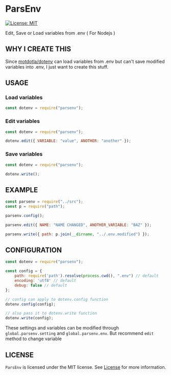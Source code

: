 # ParsEnv

[![License: MIT](https://img.shields.io/badge/License-MIT-green.svg)](LICENSE)

Edit, Save or Load variables from .env ( For Nodejs )

## WHY I CREATE THIS

Since [motdotla/dotenv](https://github.com/motdotla/dotenv) can load variables from .env but can't save modified variables into .env, I just want to create this stuff.


## USAGE

### Load variables

```javascript
const dotenv = require("parsenv");
```

### Edit variables

```javascript
const dotenv = require("parsenv");

dotenv.edit({ VARIABLE: "value", ANOTHER: "another" });
```

### Save variables

```javascript
const dotenv = require("parsenv");

dotenv.write();
```


## EXAMPLE

```javascript
const parsenv = require("../src");
const p = require("path");

parsenv.config();

parsenv.edit({ NAME: "NAME CHANGED", ANOTHER_VARIABLE: "BAZ" });

parsenv.write({ path: p.join(__dirname, "../.env.modified") });
```


## CONFIGURATION

```javascript
const dotenv = require("parsenv");

const config = {
    path: require('path').resolve(process.cwd(), ".env") // default
    encoding: 'utf8' // default
    debug: false // default
};

// config can apply to dotenv.config function
dotenv.config(config);

// also pass it to dotenv.write function
dotenv.write(config);
```

These settings and variables can be modified through `global.parsenv.setting` and `global.parsenv.env`. But recommend `edit` method to change variable


## LICENSE

`ParsEnv` is licensed under the MIT license. See [License](LICENSE) for more information.